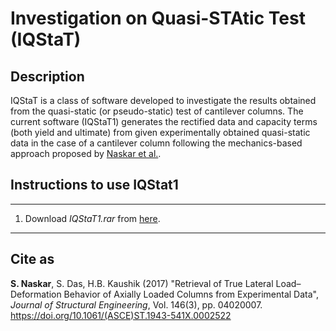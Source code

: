 # Investigation on Quasi-STAtic Test (IQStaT)

## Description
IQStaT is a class of software developed to investigate the results obtained from the quasi-static (or pseudo-static) test of cantilever columns. The current software (IQStaT1) generates the rectified data and capacity terms (both yield and ultimate) from given experimentally obtained quasi-static data in the case of a cantilever column following the mechanics-based approach proposed by <a href="https://doi.org/10.1061/(ASCE)ST.1943-541X.0002522">Naskar et al.</a>.

## Instructions to use IQStat1
---
1. Download *IQStaT1.rar* from <a href="https://github.com/SubhadipN/IQStat/blob/main/IQStaT1.rar">here</a>.
---

## Cite as
**S. Naskar**, S. Das, H.B. Kaushik (2017) "Retrieval of True Lateral Load–Deformation Behavior of Axially Loaded Columns from Experimental Data", *Journal of Structural Engineering*, Vol. 146(3), pp. 04020007. <a href="https://doi.org/10.1061/(ASCE)ST.1943-541X.0002522">https://doi.org/10.1061/(ASCE)ST.1943-541X.0002522</a>
